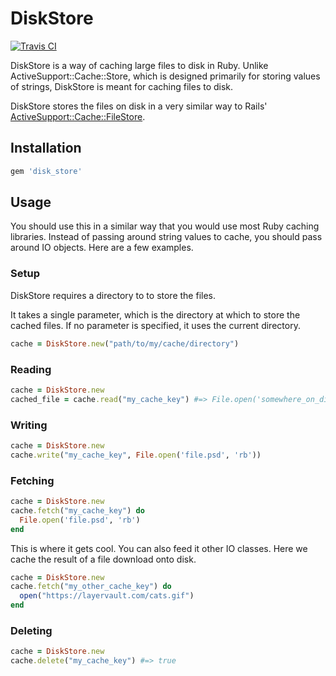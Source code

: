 # DiskStore

[![Travis CI](https://travis-ci.org/layervault/disk_store.png?branch=master)](https://travis-ci.org/layervault/disk_store)

DiskStore is a way of caching large files to disk in Ruby. Unlike ActiveSupport::Cache::Store,
which is designed primarily for storing values of strings, DiskStore is meant for
caching files to disk.

DiskStore stores the files on disk in a very similar way to Rails' [ActiveSupport::Cache::FileStore](http://api.rubyonrails.org/classes/ActiveSupport/Cache/FileStore.html).

## Installation

```ruby
gem 'disk_store'
```

## Usage

You should use this in a similar way that you would use most Ruby caching libraries. Instead
of passing around string values to cache, you should pass around IO objects. Here are a few
examples.

### Setup

DiskStore requires a directory to to store the files.

It takes a single parameter, which is the directory at which to store the cached files.
If no parameter is specified, it uses the current directory.

```ruby
cache = DiskStore.new("path/to/my/cache/directory")
```

### Reading

```ruby
cache = DiskStore.new
cached_file = cache.read("my_cache_key") #=> File.open('somewhere_on_disk')
```

### Writing

```ruby
cache = DiskStore.new
cache.write("my_cache_key", File.open('file.psd', 'rb'))
```

### Fetching

```ruby
cache = DiskStore.new
cache.fetch("my_cache_key") do
  File.open('file.psd', 'rb')
end
```

This is where it gets cool. You can also feed it other IO classes.
Here we cache the result of a file download onto disk.

```ruby
cache = DiskStore.new
cache.fetch("my_other_cache_key") do
  open("https://layervault.com/cats.gif")
end
```

### Deleting

```ruby
cache = DiskStore.new
cache.delete("my_cache_key") #=> true
```
